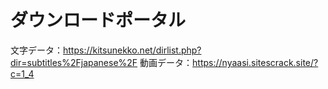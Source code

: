 # ダウンロードポータル
文字データ：https://kitsunekko.net/dirlist.php?dir=subtitles%2Fjapanese%2F
動画データ：https://nyaasi.sitescrack.site/?c=1_4
